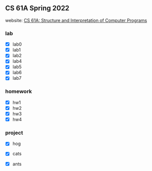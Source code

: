 CS 61A Spring 2022
--
website: [CS 61A: Structure and Interpretation of Computer Programs](https://cs61a.org/)
### lab
- [x] lab0
- [x] lab1
- [x] lab2
- [x] lab4
- [x] lab5
- [x] lab6
- [x] lab7
### homework
- [x] hw1
- [x] hw2
- [x] hw3
- [x] hw4
### project
- [x] hog
- [x] cats
- [x] ants





